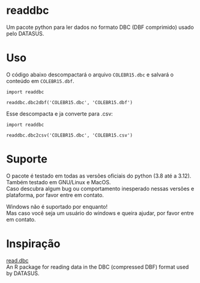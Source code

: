 # readdbc
Um pacote python para ler dados no formato DBC (DBF comprimido) usado pelo DATASUS.  


# Uso
O código abaixo descompactará o arquivo `COLEBR15.dbc` e salvará o conteúdo em `COLEBR15.dbf`.
```
import readdbc

readdbc.dbc2dbf('COLEBR15.dbc', 'COLEBR15.dbf')
```

Esse descompacta e ja converte para .csv:
```
import readdbc

readdbc.dbc2csv('COLEBR15.dbc', 'COLEBR15.csv')
```


# Suporte
O pacote é testado em todas as versões oficiais do python (3.8 até a 3.12).  
Também testado em GNU/Linux e MacOS.  
Caso descubra algum bug ou comportamento inesperado nessas versões e plataforma, por favor entre em contato.  

Windows não é suportado por enquanto!  
Mas caso você seja um usuário do windows e queira ajudar, por favor entre em contato.  


# Inspiração
[read.dbc](https://github.com/danicat/read.dbc)  
An R package for reading data in the DBC (compressed DBF) format used by DATASUS.
